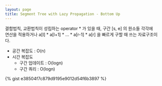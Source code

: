 ```yaml
---
layout: page
title: Segment Tree with Lazy Propagation - Bottom Up
---
```


결합법칙, 교환법칙이 성립하는 operator * 가 있을 때,
구간 [s, e] 의 원소들 각각에 연산을 적용하거나
a[l] * a[l+1] * ... * a[r-1] * a[r] 을 빠르게 구할 때 쓰는 자료구조이다.

  * 공간 복잡도 : O(n)
  * 시간 복잡도
    * 구간 업데이트 : O(logn)
    * 구간 쿼리 : O(logn)

{% gist e38504f7c879d9195e9012d54f6b3897 %}

